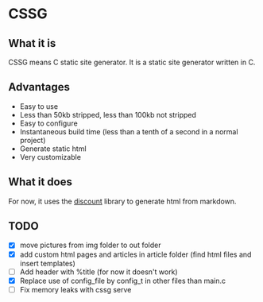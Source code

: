 # CSSG

## What it is

CSSG means C static site generator. It is a static site generator written in C.

## Advantages

- Easy to use
- Less than 50kb stripped, less than 100kb not stripped
- Easy to configure
- Instantaneous build time (less than a tenth of a second in a normal project)
- Generate static html
- Very customizable

## What it does

For now, it uses the [discount](http://www.pell.portland.or.us/~orc/Code/discount/) library to generate html from markdown.

## TODO

- [x] move pictures from img folder to out folder
- [x] add custom html pages and articles in article folder (find html files and insert templates)
- [ ] Add header with %title (for now it doesn't work)
- [x] Replace use of config_file by config_t in other files than main.c
- [ ] Fix memory leaks with cssg serve